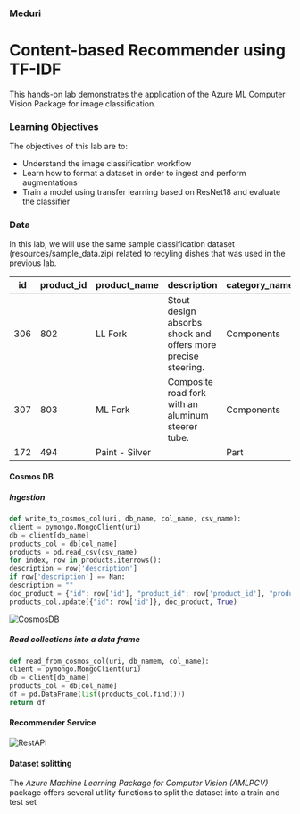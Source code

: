 
### Meduri

# Content-based Recommender using TF-IDF

This hands-on lab demonstrates the application of the Azure ML Computer Vision Package for image classification.

### Learning Objectives ###

The objectives of this lab are to:
- Understand the image classification workflow
- Learn how to format a dataset in order to ingest and perform augmentations
- Train a model using transfer learning based on ResNet18 and evaluate the classifier

### Data

In this lab, we will use the same sample classification dataset (resources/sample_data.zip) related to recyling dishes that was used in the previous lab.

| id | product_id | product_name | description | category_name |
| --- | --------- | ------------ | ----------- | ------------- |
| 306 | 802 | LL Fork | Stout design absorbs shock and offers more precise steering. | Components |
| 307 | 803 | ML Fork | Composite road fork with an aluminum steerer tube. | Components |
| 172 | 494 | Paint - Silver | | Part |



#### Cosmos DB

##### Ingestion

````python
def write_to_cosmos_col(uri, db_name, col_name, csv_name):
client = pymongo.MongoClient(uri)
db = client[db_name]
products_col = db[col_name]
products = pd.read_csv(csv_name)
for index, row in products.iterrows():
description = row['description']
if row['description'] == Nan:
description = ""
doc_product = {"id": row['id'], "product_id": row['product_id'], "product_name": row['product_name'], "description": description, "category_name": row['category_name']}
products_col.update({"id": row['id']}, doc_product, True)
`````
![CosmosDB](images\cosmosDB.PNG)

##### Read collections into a data frame

````python
def read_from_cosmos_col(uri, db_namem, col_name):
client = pymongo.MongoClient(uri)
db = client[db_name]
products_col = db[col_name]
df = pd.DataFrame(list(products_col.find()))
return df
`````

#### Recommender Service

![RestAPI](images\restAPI.PNG)

#### Dataset splitting

The _Azure Machine Learning Package for Computer Vision (AMLPCV)_ package offers several utility functions to split the dataset into a train and test set
